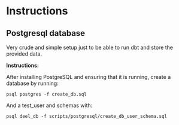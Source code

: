 # Instructions

## Postgresql database

Very crude and simple setup just to be able to run dbt and store the provided data.

__Instructions:__

After installing PostgreSQL and ensuring that it is running, create a database by running:
```
psql postgres -f create_db.sql 
```
And a test_user and schemas with:
```
psql deel_db -f scripts/postgresql/create_db_user_schema.sql
```

